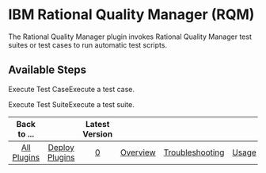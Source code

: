 
IBM Rational Quality Manager (RQM)
==================================


The Rational Quality Manager plugin invokes Rational Quality Manager test suites or test cases to run automatic test scripts.



Available Steps
---------------


Execute Test CaseExecute a test case.


Execute Test SuiteExecute a test suite.





|Back to ...||Latest Version|||||
| :---: | :---: | :---: | :---: | :---: | :---: | :---: |
|[All Plugins](../../index.md)|[Deploy Plugins](../README.md)|[0]()|[Overview](overview.md)|[Troubleshooting](troubleshooting.md)|[Usage](usage.md)|[Steps](steps.md)|
